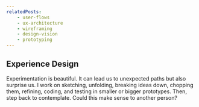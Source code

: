 ```yaml
---
relatedPosts:
    - user-flows
    - ux-architecture
    - wireframing
    - design-vision
    - prototyping
---
```

## Experience Design

Experimentation is beautiful. It can lead us to unexpected paths but also surprise us. I work on sketching, unfolding, breaking ideas down, chopping them, refining, coding, and testing in smaller or bigger prototypes. Then, step back to contemplate. Could this make sense to another person?
